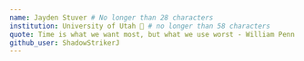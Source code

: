 ```yaml
---
name: Jayden Stuver # No longer than 28 characters
institution: University of Utah 🚩 # no longer than 58 characters
quote: Time is what we want most, but what we use worst - William Penn # no longer than 100 characters, avoid using quotes(") to guarantee the format remains the same.
github_user: ShadowStrikerJ
---
```

